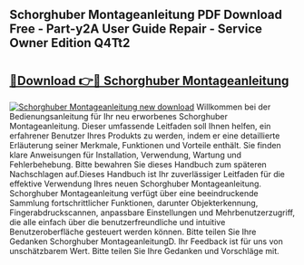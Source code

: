 ## Schorghuber Montageanleitung PDF Download Free - Part-y2A User Guide Repair - Service Owner Edition Q4Tt2

# <h2><a href="http://df74cc.blite.top/?on=Schorghuber+Montageanleitung">🔗Download 👉🔴 Schorghuber Montageanleitung</a></h2>

[![Schorghuber Montageanleitung new download](https://i.imgur.com/lujVjoI.png)](http://df74cc.blite.top/?on=Schorghuber+Montageanleitung)
Willkommen bei der Bedienungsanleitung für Ihr neu erworbenes Schorghuber Montageanleitung. Dieser umfassende Leitfaden soll Ihnen helfen, ein erfahrener Benutzer Ihres Produkts zu werden, indem er eine detaillierte Erläuterung seiner Merkmale, Funktionen und Vorteile enthält. Sie finden klare Anweisungen für Installation, Verwendung, Wartung und Fehlerbehebung. Bitte bewahren Sie dieses Handbuch zum späteren Nachschlagen auf.Dieses Handbuch ist Ihr zuverlässiger Leitfaden für die effektive Verwendung Ihres neuen Schorghuber Montageanleitung. Schorghuber Montageanleitung verfügt über eine beeindruckende Sammlung fortschrittlicher Funktionen, darunter Objekterkennung, Fingerabdruckscannen, anpassbare Einstellungen und Mehrbenutzerzugriff, die alle einfach über die benutzerfreundliche und intuitive Benutzeroberfläche gesteuert werden können. Bitte teilen Sie Ihre Gedanken Schorghuber MontageanleitungD. Ihr Feedback ist für uns von unschätzbarem Wert. Bitte teilen Sie Ihre Gedanken und Vorschläge mit.
